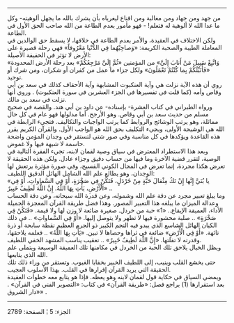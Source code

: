 ------------------------------------------------------------------------

من جهد ومن جهاد ومن مغالبة ومن اقناع ليغرياه بأن يشرك بالله ما يجهل
ألوهيته- وكل ما عدا الله لا ألوهية له فتعلم! - فهو مأمور بعدم الطاعة من
الله صاحب الحق الأول في الطاعة.  
ولكن الاختلاف في العقيدة، والأمر بعدم الطاعة في خلافها، لا يسقط حق
الوالدين في المعاملة الطيبة والصحبة الكريمة: «وَصاحِبْهُما فِي الدُّنْيا مَعْرُوفاً»
فهي رحلة قصيرة على الأرض لا تؤثر في الحقيقة الأصيلة:  
«وَاتَّبِعْ سَبِيلَ مَنْ أَنابَ إِلَيَّ» من المؤمنين «ثُمَّ إِلَيَّ مَرْجِعُكُمْ» بعد رحلة الأرض
المحدودة «فَأُنَبِّئُكُمْ بِما كُنْتُمْ تَعْمَلُونَ» ولكل جزاء ما عمل من كفران أو شكران،
ومن شرك أو توحيد.  
روي أن هذه الآية نزلت هي وآية العنكبوت المشابهة وآية الأحقاف كذلك في سعد
بن أبي وقاص وأمه (كما قلت في تفسيرها في الجزء العشرين في سورة العنكبوت)
. وروي أنها نزلت في سعد بن مالك.  
ورواه الطبراني في كتاب العشرة- بإسناده- عن داود بن أبي هند. والقصة في
صحيح مسلم من حديث سعد بن أبي وقاص. وهو الأرجح. أما مدلولها فهو عام في كل
حال مماثلة، وهو يرتب الوشائج والروابط كما يرتب الواجبات والتكاليف. فتجيء
الرابطة في الله هي الوشيجة الأولى، ويجيء التكليف بحق الله هو الواجب
الأول. والقرآن الكريم يقرر هذه القاعدة ويؤكدها في كل مناسبة وفي صور شتى
لتستقر في وجدان المؤمن واضحة حاسمة لا شبهة فيها ولا غموض.  
وبعد هذا الاستطراد المعترض في سياق وصية لقمان لابنه، تجيء الفقرة التالية
في الوصية، لتقرر قضية الآخرة وما فيها من حساب دقيق وجزاء عادل. ولكن هذه
الحقيقة لا تعرض هكذا مجردة، إنما تعرض في المجال الكوني الفسيح، وفي صورة
مؤثرة يرتعش لها الوجدان، وهو يطالع علم الله الشامل الهائل الدقيق
اللطيف:  
«يا بُنَيَّ إِنَّها إِنْ تَكُ مِثْقالَ حَبَّةٍ مِنْ خَرْدَلٍ، فَتَكُنْ فِي صَخْرَةٍ، أَوْ فِي السَّماواتِ، أَوْ
فِي الْأَرْضِ، يَأْتِ بِهَا اللَّهُ. إِنَّ اللَّهَ لَطِيفٌ خَبِيرٌ» ..  
وما يبلغ تعبير مجرد عن دقة علم الله وشموله، وعن قدرة الله سبحانه، وعن
دقة الحساب وعدالة الميزان ما يبلغه هذا التعبير المصور. وهذا فضل طريقة
القرآن المعجزة الجميلة الأداء، العميقة الإيقاع.. «1» حبة من خردل. صغيرة
ضائعة لا وزن لها ولا قيمة. «فَتَكُنْ فِي صَخْرَةٍ» .. صلبة محشورة فيها لا تظهر
ولا يتوصل إليها. «أَوْ فِي السَّماواتِ» .. في ذلك الكيان الهائل الشاسع الذي
يبدو فيه النجم الكبير ذو الجرم العظيم نقطة سابحة أو ذرة تائهة. «أَوْ فِي
الْأَرْضِ» ضائعة في ثراها وحصاها لا تبين. «يَأْتِ بِهَا اللَّهُ» .. فعلمه يلاحقها،
وقدرته لا تفلتها. «إِنَّ اللَّهَ لَطِيفٌ خَبِيرٌ» .. تعقيب يناسب المشهد الخفي
اللطيف.  
ويظل الخيال يلاحق تلك الحبة من الخردل في مكامنها تلك العميقة الوسيعة
ويتملى علم الله الذي يتابعها.  
حتى يخشع القلب وينيب، إلى اللطيف الخبير بخفايا الغيوب. وتستقر من وراء
ذلك تلك الحقيقة التي يريد القرآن إقرارها في القلب. بهذا الأسلوب
العجيب.  
ويمضي السياق في حكاية قول لقمان لابنه وهو يعظه. فإذا هو يتابع معه خطوات
العقيدة بعد استقرارها (1) يراجع فصل: «طريقة القرآن» في كتاب: «التصوير
الفني في القرآن» . «دار الشروق» .

------------------------------------------------------------------------

الجزء: 5 ¦ الصفحة: 2789
